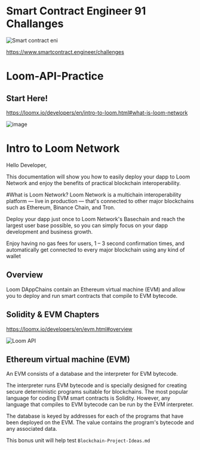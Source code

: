 
# Smart Contract Engineer 91 Challanges

![Smart contract eni](https://user-images.githubusercontent.com/59753390/150831493-2b700803-9c25-4c18-80a5-17bbb6ddb53d.png)

https://www.smartcontract.engineer/challenges




# Loom-API-Practice 

## Start Here!
https://loomx.io/developers/en/intro-to-loom.html#what-is-loom-network

![image](https://user-images.githubusercontent.com/59753390/148483653-d1dcec4a-39bc-40cb-9026-56bde34f7539.png)

# Intro to Loom Network
Hello Developer,

This documentation will show you how to easily deploy your dapp to Loom Network and enjoy the benefits of practical blockchain interoperability.

#What is Loom Network?
Loom Network is a multichain interoperability platform — live in production — that's connected to other major blockchains such as Ethereum, Binance Chain, and Tron.

Deploy your dapp just once to Loom Network's Basechain and reach the largest user base possible, so you can simply focus on your dapp development and business growth.

Enjoy having no gas fees for users, 1 – 3 second confirmation times, and automatically get connected to every major blockchain using any kind of wallet

## Overview
Loom DAppChains contain an Ethereum virtual machine (EVM) and allow you to deploy and run smart contracts that compile to EVM bytecode.

## Solidity & EVM Chapters
https://loomx.io/developers/en/evm.html#overview

![Loom API](https://user-images.githubusercontent.com/59753390/148482346-a03e7237-b04e-4682-a46e-a9f9152110cb.PNG)


## Ethereum virtual machine (EVM)

An EVM consists of a database and the interpreter for EVM bytecode.

The interpreter runs EVM bytecode and is specially designed for creating secure deterministic programs suitable for blockchains. The most popular language for coding EVM smart contracts is Solidity. However, any language that compiles to EVM bytecode can be run by the EVM interpreter.

The database is keyed by addresses for each of the programs that have been deployed on the EVM. The value contains the program's bytecode and any associated data.

This bonus unit will help test ```Blockchain-Project-Ideas.md``` 


